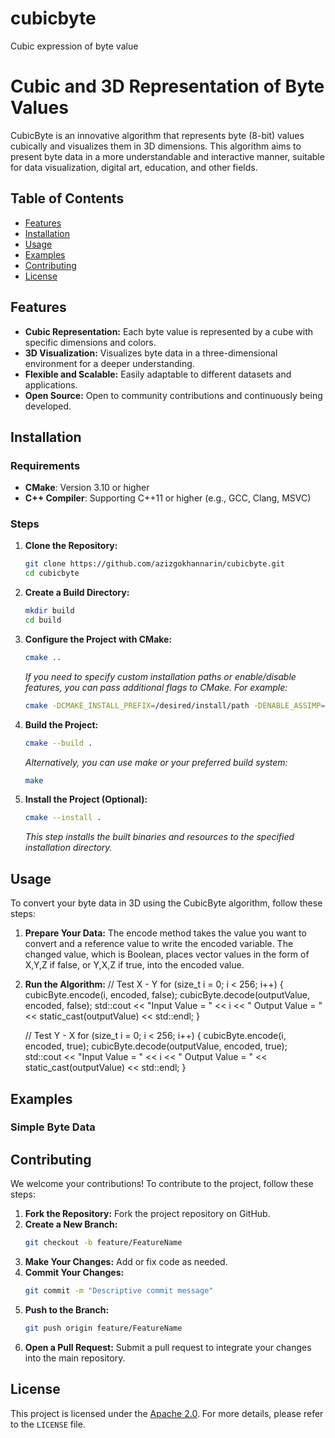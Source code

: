 # cubicbyte
Cubic expression of byte value

# Cubic and 3D Representation of Byte Values

CubicByte is an innovative algorithm that represents byte (8-bit) values cubically and visualizes them in 3D dimensions. This algorithm aims to present byte data in a more understandable and interactive manner, suitable for data visualization, digital art, education, and other fields.

## Table of Contents

- [Features](#features)
- [Installation](#installation)
- [Usage](#usage)
- [Examples](#examples)
- [Contributing](#contributing)
- [License](#license)

## Features

- **Cubic Representation:** Each byte value is represented by a cube with specific dimensions and colors.
- **3D Visualization:** Visualizes byte data in a three-dimensional environment for a deeper understanding.
- **Flexible and Scalable:** Easily adaptable to different datasets and applications.
- **Open Source:** Open to community contributions and continuously being developed.

## Installation

### Requirements

- **CMake**: Version 3.10 or higher
- **C++ Compiler**: Supporting C++11 or higher (e.g., GCC, Clang, MSVC)

### Steps

1. **Clone the Repository:**
    ```bash
    git clone https://github.com/azizgokhannarin/cubicbyte.git
    cd cubicbyte
    ```
2. **Create a Build Directory:**
    ```bash
    mkdir build
    cd build
    ```

3. **Configure the Project with CMake:**
    ```bash
    cmake ..
    ```
    *If you need to specify custom installation paths or enable/disable features, you can pass additional flags to CMake. For example:*
    ```bash
    cmake -DCMAKE_INSTALL_PREFIX=/desired/install/path -DENABLE_ASSIMP=ON ..
    ```

4. **Build the Project:**
    ```bash
    cmake --build .
    ```
    *Alternatively, you can use make or your preferred build system:*
    ```bash
    make
    ```

5. **Install the Project (Optional):**
    ```bash
    cmake --install .
    ```
    *This step installs the built binaries and resources to the specified installation directory.*

## Usage

To convert your byte data in 3D using the CubicByte algorithm, follow these steps:

1. **Prepare Your Data:**
The encode method takes the value you want to convert and a reference value to write the encoded variable. The changed value, which is Boolean, places vector values ​​in the form of X,Y,Z if false, or Y,X,Z if true, into the encoded value.

2. **Run the Algorithm:**
    // Test X - Y
    for (size_t i = 0; i < 256; i++) {
        cubicByte.encode(i, encoded, false);
        cubicByte.decode(outputValue, encoded, false);
        std::cout << "Input Value = "  << i << "  Output Value = " << static_cast<int>(outputValue) << std::endl;
    }

    // Test Y - X
    for (size_t i = 0; i < 256; i++) {
        cubicByte.encode(i, encoded, true);
        cubicByte.decode(outputValue, encoded, true);
        std::cout << "Input Value = "  << i << "  Output Value = " << static_cast<int>(outputValue) << std::endl;
    }


## Examples


### Simple Byte Data

## Contributing

We welcome your contributions! To contribute to the project, follow these steps:

1. **Fork the Repository:** Fork the project repository on GitHub.
2. **Create a New Branch:** 
    ```bash
    git checkout -b feature/FeatureName
    ```
3. **Make Your Changes:** Add or fix code as needed.
4. **Commit Your Changes:** 
    ```bash
    git commit -m "Descriptive commit message"
    ```
5. **Push to the Branch:** 
    ```bash
    git push origin feature/FeatureName
    ```
6. **Open a Pull Request:** Submit a pull request to integrate your changes into the main repository.

## License

This project is licensed under the [Apache 2.0](LICENSE). For more details, please refer to the `LICENSE` file.
